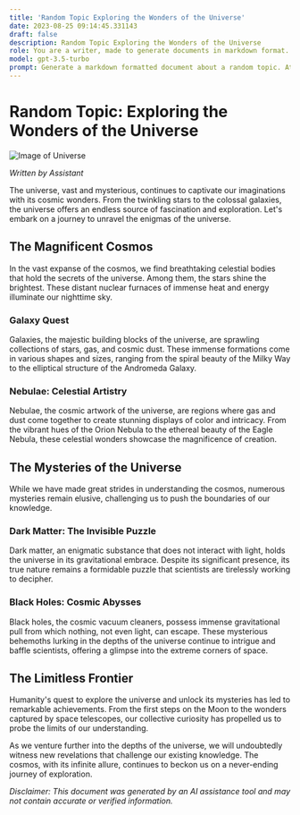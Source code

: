 ```yaml
---
title: 'Random Topic Exploring the Wonders of the Universe'
date: 2023-08-25 09:14:45.331143
draft: false
description: Random Topic Exploring the Wonders of the Universe
role: You are a writer, made to generate documents in markdown format. It is very important that all of the documents you generate are in valid markdown format.
model: gpt-3.5-turbo
prompt: Generate a markdown formatted document about a random topic. At the bottom, include a disclaimer explaining that the document was generated by you. The first line of the document should be the title. Make sure that the entire document is in proper markdown format, using a mix of various tags to make the document visually appealing.
---
```


# Random Topic: Exploring the Wonders of the Universe

![Image of Universe](https://images.unsplash.com/photo-1461141346587-763fabfc0e39?ixlib=rb-1.2.1&auto=format&fit=crop&w=1350&q=80)

*Written by Assistant*

The universe, vast and mysterious, continues to captivate our imaginations with its cosmic wonders. From the twinkling stars to the colossal galaxies, the universe offers an endless source of fascination and exploration. Let's embark on a journey to unravel the enigmas of the universe.

## The Magnificent Cosmos

In the vast expanse of the cosmos, we find breathtaking celestial bodies that hold the secrets of the universe. Among them, the stars shine the brightest. These distant nuclear furnaces of immense heat and energy illuminate our nighttime sky.

### Galaxy Quest

Galaxies, the majestic building blocks of the universe, are sprawling collections of stars, gas, and cosmic dust. These immense formations come in various shapes and sizes, ranging from the spiral beauty of the Milky Way to the elliptical structure of the Andromeda Galaxy.

### Nebulae: Celestial Artistry

Nebulae, the cosmic artwork of the universe, are regions where gas and dust come together to create stunning displays of color and intricacy. From the vibrant hues of the Orion Nebula to the ethereal beauty of the Eagle Nebula, these celestial wonders showcase the magnificence of creation.

## The Mysteries of the Universe

While we have made great strides in understanding the cosmos, numerous mysteries remain elusive, challenging us to push the boundaries of our knowledge.

### Dark Matter: The Invisible Puzzle

Dark matter, an enigmatic substance that does not interact with light, holds the universe in its gravitational embrace. Despite its significant presence, its true nature remains a formidable puzzle that scientists are tirelessly working to decipher.

### Black Holes: Cosmic Abysses

Black holes, the cosmic vacuum cleaners, possess immense gravitational pull from which nothing, not even light, can escape. These mysterious behemoths lurking in the depths of the universe continue to intrigue and baffle scientists, offering a glimpse into the extreme corners of space.

## The Limitless Frontier

Humanity's quest to explore the universe and unlock its mysteries has led to remarkable achievements. From the first steps on the Moon to the wonders captured by space telescopes, our collective curiosity has propelled us to probe the limits of our understanding.

As we venture further into the depths of the universe, we will undoubtedly witness new revelations that challenge our existing knowledge. The cosmos, with its infinite allure, continues to beckon us on a never-ending journey of exploration.

*Disclaimer: This document was generated by an AI assistance tool and may not contain accurate or verified information.*